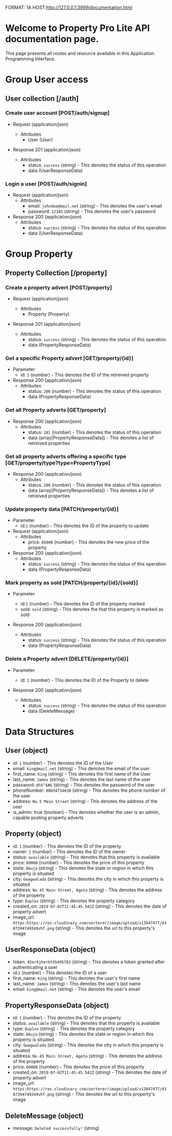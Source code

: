 FORMAT: 1A
HOST:http://127.0.0.1:3999/documentation.html
# Welcome to Property Pro Lite API documentation page.

This page presents all routes and resource available in this Application Programming Interface.

# Group User access

## User collection [/auth]

### Create user account [POST/auth/signup]
+ Request (application/json)
    + Attributes 
        - User (User)

+ Response 201 (application/json)
    + Attributes
        - status: `success` (string) - This denotes the status of this operation
        - data (UserResponseData)

### Login a user [POST/auth/signin]
+ Request (application/json)
    + Attributes
        - email: `johndoe@mail.net` (string) - This denotes the user's email
        - password: `12345` (string) - This denotes the user's password
+ Response 200 (application/json)
    + Attributes
        - status: `success` (string) - This denotes the status of this operation
        - data (UserResponseData)

# Group Property

## Property Collection [/property]

### Create a property advert [POST/property]
+ Request (application/json)
    + Attributes
        - Property (Property)

+ Response 201 (application/json)
    + Attributes
        - status: `success` (string) - This denotes the status of this operation 
        - data (PropertyResponseData)

### Get a specific Property advert [GET/property/{id}]
+ Parameter
    - id: `1` (number) - This denotes the ID of the retreived property
+ Response 200 (application/json)
    + Attributes
        - status: `200` (number) - This denotes the status of this operation
        - data (PropertyResponseData)

### Get all Property adverts [GET/property] 
+ Response 200 (application/json)
    + Attributes
        - status: `201` (number) - This denotes the status of this operation
        - data (array[PropertyResponseData]) - This denotes a list of retreived properties

### Get all property adverts offering a specific type [GET/property/type?type=PropertyType]
+ Response 200 (application/json)
    + Attributes
        - status: `200` (number) - This denotes the status of this operation
        - data (array[PropertyResponseData]) - This denotes a list of retreived properties

### Update property data [PATCH/property/{id}]
+ Parameter
    - id:`1` (number) - This denotes the ID of the property to update
+ Request (application/json)
    + Attributes
        - price: `65000` (number) - This denotes the new price of the property
+ Response 200 (application/json)
    + Attributes
        - status: `success` (string) - This denotes the status of this operation
        - data (PropertyResponseData)

### Mark property as sold [PATCH/property/{id}/{sold}]
+ Parameter
    - id:`1` (number) - This denotes the ID of the property marked
    - sold: `sold` (string) - This denotes the that this property is marked as sold

+ Response 200 (application/json) 
    + Attributes
        - status: `success` (string) - This denotes the status of this operation
        - data (PropertyResponseData)

### Delete a Property advert [DELETE/property/{id}] 
+ Parameter
    - id: `1` (number) - This denotes the ID of the Property to delete

+ Response 200 (application/json)
    + Attributes
        - status: `success` (string) - This denotes the status of this operation
        - data (DeleteMessage)


# Data Structures

## User (object)
- id: `1` (number) - This denotes the ID of the User
- email: `king@mail.net` (string) - This denotes the email of the user
- first_name: `King` (string) - This denotes the first name of the User
- last_name: `James` (string) - This denotes the last name of the user
- password: `@%%^$#&` (string) - This denotes the password of the user
- phoneNumber: `08034734638` (string) - This denotes the phone number of the user
- address: `No.5 Main Street` (string) - This denotes the address of the user
- is_admin: true (boolean) - This denotes whether the user is an admin, capable posting property adverts

## Property (object)
- id: `1` (number) - This denotes the ID of the property
- owner: `1` (number) - This denotes the ID of the owner
- status: `available` (string) - This denotes that this property is available
- price: `60000` (number) - This denotes the price of this property
- state: `Abuja` (string) - This denotes the state or region in which this property is situated
- city: `Gwagwalada` (string) - This denotes the city in which this property is situated
- address: `No.45 Main Street, Agota` (string) - This denotes the address of the property
- type: `Duplex` (string) - This denotes the property category
- created_on: `2019-07-02T11:45:45.542Z` (string) - This denotes the date of property advert
- image_url: `https:https://res.cloudinary.com/uerterer/image/upload/v13847477/4387394749349vhf.png` (string) - This denotes the url to this property's image

## UserResponseData (object)
- token: `45erkjherht45495783` (string) - This denotes a token granted after authenticating a user
- id:`1` (number) - This denotes the ID of a user
- first_name: `King` (string) - This denotes the user's first name
- last_name: `James` (string) - This denotes the user's last name
- email: `king@mail.net` (string) - This denotes the user's email
## PropertyResponseData (object)
- id: `1` (number) - This denotes the ID of the property
- status: `available` (string) - This denotes that this property is available
- type: `Duplex` (string) - This denotes the property category
- state: `Abuja` (string) - This denotes the state or region in which this property is situated
- city: `Gwagwalada` (string) - This denotes the city in which this property is situated
- address: `No.45 Main Street, Agota` (string) - This denotes the address of the property
- price: `60000` (number) - This denotes the price of this property
- created_on: `2019-07-02T11:45:45.542Z` (string) - This denotes the date of property advert
- image_url: `https:https://res.cloudinary.com/uerterer/image/upload/v13847477/4387394749349vhf.png` (string) - This denotes the url to this property's image

## DeleteMessage (object)
- message: `Deleted successfully!` (string)
